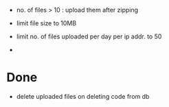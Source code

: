 * no. of files > 10 : upload them after zipping
* limit file size to 10MB
* limit no. of files uploaded per day per ip addr. to 50

* 

# Done
* delete uploaded files on deleting code from db